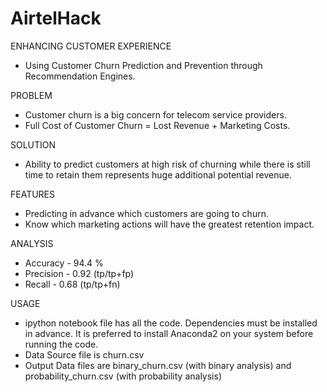 # AirtelHack

ENHANCING CUSTOMER EXPERIENCE

- Using Customer Churn Prediction and Prevention through Recommendation Engines.

PROBLEM

- Customer churn is a big concern for telecom service providers.
- Full Cost of Customer Churn = Lost Revenue + Marketing Costs.

SOLUTION

- Ability to predict customers at high risk of churning while there is still time to retain them represents huge additional potential revenue.

FEATURES

- Predicting in advance which customers are going to churn. 
- Know which marketing actions will have the greatest retention impact.

ANALYSIS

- Accuracy - 94.4 %
- Precision - 0.92 (tp/tp+fp)
- Recall - 0.68 (tp/tp+fn)


USAGE

- ipython notebook file has all the code. Dependencies must be installed in advance. It is preferred to install Anaconda2 on your system before running the code.
- Data Source file is churn.csv
- Output Data files are binary_churn.csv (with binary analysis) and probability_churn.csv (with probability analysis)
